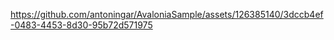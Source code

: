 

https://github.com/antoningar/AvaloniaSample/assets/126385140/3dccb4ef-0483-4453-8d30-95b72d571975

